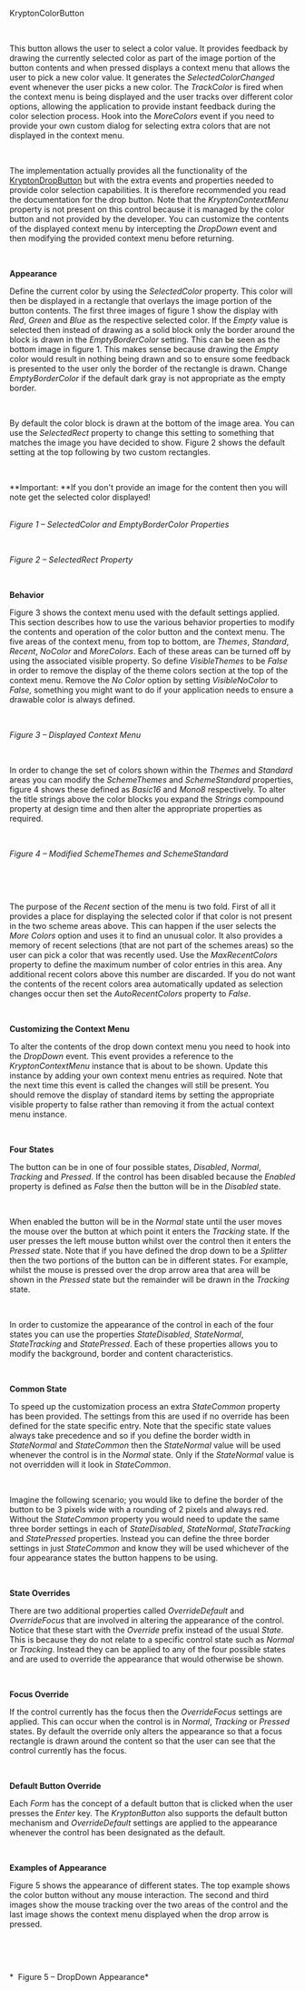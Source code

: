KryptonColorButton

 

This button allows the user to select a color value. It provides feedback by
drawing the currently selected color as part of the image portion of the button
contents and when pressed displays a context menu that allows the user to pick a
new color value. It generates the *SelectedColorChanged* event whenever the user
picks a new color. The *TrackColor* is fired when the context menu is being
displayed and the user tracks over different color options, allowing the
application to provide instant feedback during the color selection process. Hook
into the *MoreColors* event if you need to provide your own custom dialog for
selecting extra colors that are not displayed in the context menu.

 

The implementation actually provides all the functionality of the
[KryptonDropButton](topic37.md) but with the extra events and properties
needed to provide color selection capabilities. It is therefore recommended you
read the documentation for the drop button. Note that the *KryptonContextMenu*
property is not present on this control because it is managed by the color
button and not provided by the developer. You can customize the contents of the
displayed context menu by intercepting the *DropDown* event and then modifying
the provided context menu before returning.

 

**Appearance**

Define the current color by using the *SelectedColor* property. This color will
then be displayed in a rectangle that overlays the image portion of the button
contents. The first three images of figure 1 show the display with *Red*,
*Green* and *Blue* as the respective selected color. If the *Empty* value is
selected then instead of drawing as a solid block only the border around the
block is drawn in the *EmptyBorderColor* setting. This can be seen as the bottom
image in figure 1. This makes sense because drawing the *Empty* color would
result in nothing being drawn and so to ensure some feedback is presented to the
user only the border of the rectangle is drawn. Change *EmptyBorderColor* if the
default dark gray is not appropriate as the empty border.

 

By default the color block is drawn at the bottom of the image area. You can use
the *SelectedRect* property to change this setting to something that matches the
image you have decided to show. Figure 2 shows the default setting at the
top following by two custom rectangles.

 

**Important: **If you don't provide an image for the content then you will note
get the selected color displayed!  
 

*Figure 1 – SelectedColor and EmptyBorderColor Properties*

 

*Figure 2 – SelectedRect Property*

 

**Behavior**

Figure 3 shows the context menu used with the default settings applied. This
section describes how to use the various behavior properties to modify the
contents and operation of the color button and the context menu. The five areas
of the context menu, from top to bottom, are *Themes*, *Standard*, *Recent*,
*NoColor* and *MoreColors*. Each of these areas can be turned off by using the
associated visible property. So define *VisibleThemes* to be *False* in order to
remove the display of the theme colors section at the top of the context menu.
Remove the *No Color* option by setting *VisibleNoColor* to *False,* something
you might want to do if your application needs to ensure a drawable color is
always defined.

 

*Figure 3 – Displayed Context Menu*

 

In order to change the set of colors shown within the *Themes* and *Standard*
areas you can modify the *SchemeThemes* and *SchemeStandard* properties, figure
4 shows these defined as *Basic16* and *Mono8* respectively. To alter the title
strings above the color blocks you expand the *Strings* compound property at
design time and then alter the appropriate properties as required.

 

*Figure 4 – Modified SchemeThemes and SchemeStandard*

 

 

The purpose of the *Recent* section of the menu is two fold. First of all it
provides a place for displaying the selected color if that color is not present
in the two scheme areas above. This can happen if the user selects the *More
Colors* option and uses it to find an unusual color. It also provides a memory
of recent selections (that are not part of the schemes areas) so the user can
pick a color that was recently used. Use the *MaxRecentColors* property to
define the maximum number of color entries in this area. Any additional recent
colors above this number are discarded. If you do not want the contents of the
recent colors area automatically updated as selection changes occur then set the
*AutoRecentColors* property to *False*.

 

**Customizing the Context Menu**

To alter the contents of the drop down context menu you need to hook into the
*DropDown* event. This event provides a reference to the *KryptonContextMenu*
instance that is about to be shown. Update this instance by adding your own
context menu entries as required. Note that the next time this event is called
the changes will still be present. You should remove the display of standard
items by setting the appropriate visible property to false rather than removing
it from the actual context menu instance.

 

**Four States**

The button can be in one of four possible states, *Disabled*, *Normal*,
*Tracking* and *Pressed*. If the control has been disabled because the *Enabled*
property is defined as *False* then the button will be in the *Disabled* state.

 

When enabled the button will be in the *Normal* state until the user moves the
mouse over the button at which point it enters the *Tracking* state. If the user
presses the left mouse button whilst over the control then it enters the
*Pressed* state. Note that if you have defined the drop down to be a *Splitter*
then the two portions of the button can be in different states. For example,
whilst the mouse is pressed over the drop arrow area that area will be shown in
the *Pressed* state but the remainder will be drawn in the *Tracking* state.

 

In order to customize the appearance of the control in each of the four states
you can use the properties *StateDisabled*, *StateNormal*, *StateTracking* and
*StatePressed*. Each of these properties allows you to modify the background,
border and content characteristics.

 

**Common State** 

To speed up the customization process an extra *StateCommon* property has been
provided. The settings from this are used if no override has been defined for
the state specific entry. Note that the specific state values always take
precedence and so if you define the border width in *StateNormal* and
*StateCommon* then the *StateNormal* value will be used whenever the control is
in the *Normal* state. Only if the *StateNormal* value is not overridden will it
look in *StateCommon*.

 

Imagine the following scenario; you would like to define the border of the
button to be 3 pixels wide with a rounding of 2 pixels and always red. Without
the *StateCommon* property you would need to update the same three border
settings in each of *StateDisabled*, *StateNormal*, *StateTracking* and
*StatePressed* properties. Instead you can define the three border settings in
just *StateCommon* and know they will be used whichever of the four appearance
states the button happens to be using.

 

**State Overrides** 

There are two additional properties called *OverrideDefault* and *OverrideFocus*
that are involved in altering the appearance of the control. Notice that these
start with the *Override* prefix instead of the usual *State*. This is because
they do not relate to a specific control state such as *Normal* or *Tracking*.
Instead they can be applied to any of the four possible states and are used to
override the appearance that would otherwise be shown.

 

**Focus Override** 

If the control currently has the focus then the *OverrideFocus* settings are
applied. This can occur when the control is in *Normal*, *Tracking* or *Pressed*
states. By default the override only alters the appearance so that a focus
rectangle is drawn around the content so that the user can see that the control
currently has the focus.

 

**Default Button Override** 

Each *Form* has the concept of a default button that is clicked when the user
presses the *Enter* key. The *KryptonButton* also supports the default button
mechanism and *OverrideDefault* settings are applied to the appearance whenever
the control has been designated as the default.

 

**Examples of Appearance** 

Figure 5 shows the appearance of different states. The top example shows the
color button without any mouse interaction. The second and third images show the
mouse tracking over the two areas of the control and the last image shows the
context menu displayed when the drop arrow is pressed.

 

 

*  Figure 5 – DropDown Appearance*  


 

